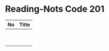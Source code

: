 # Reading-Nots Code 201
|No   | Title |
 |-----|------|
 |  | |
 || |
 ||  |                                         
 | |  |
 |  ||
 || |
  || | 
||  |
|| |
